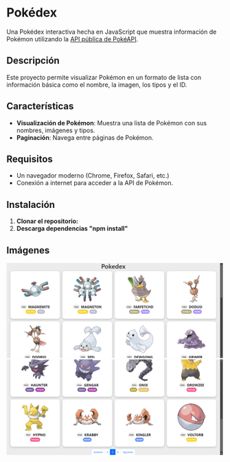 # Pokédex

Una Pokédex interactiva hecha en JavaScript que muestra información de Pokémon utilizando la [API pública de PokéAPI](https://pokeapi.co/).

## Descripción

Este proyecto permite visualizar Pokémon en un formato de lista con información básica como el nombre, la imagen, los tipos y el ID.

## Características

- **Visualización de Pokémon**: Muestra una lista de Pokémon con sus nombres, imágenes y tipos.
- **Paginación**: Navega entre páginas de Pokémon.

## Requisitos

- Un navegador moderno (Chrome, Firefox, Safari, etc.)
- Conexión a internet para acceder a la API de Pokémon.

## Instalación
1. **Clonar el repositorio:**
2. **Descarga dependencias "npm install"**

## Imágenes 

![Pokedex](./imagenes/pokedex.png)
![Pokedex](./imagenes/pokedex2.png)